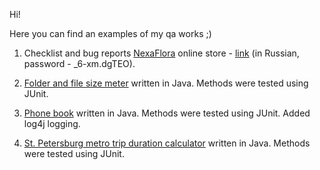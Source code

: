Hi!

Here you can find an examples of my qa works ;)

1. Checklist and bug reports <a href="https://nexaflora.tilda.ws" target="_blank">NexaFlora</a> online store - <a href="https://docs.google.com/document/d/1AYyuKQst1ef84_YtMklJCbiZThV_QfQdcBsP-lNs6OQ/edit?usp=sharing" target="_blank">link</a> (in Russian, password - _6-xm.dgTEO).

1. <a href="https://github.com/evg13ny/java-folder-size-meter/tree/master" target="_blank">Folder and file size meter</a> written in Java. Methods were tested using JUnit.

1. <a href="https://github.com/evg13ny/java-console-customer-list" target="_blank">Phone book</a> written in Java. Methods were tested using JUnit. Added log4j logging.

1. <a href="https://github.com/evg13ny/java-spbmetro" target="_blank">St. Petersburg metro trip duration calculator</a> written in Java. Methods were tested using JUnit.
